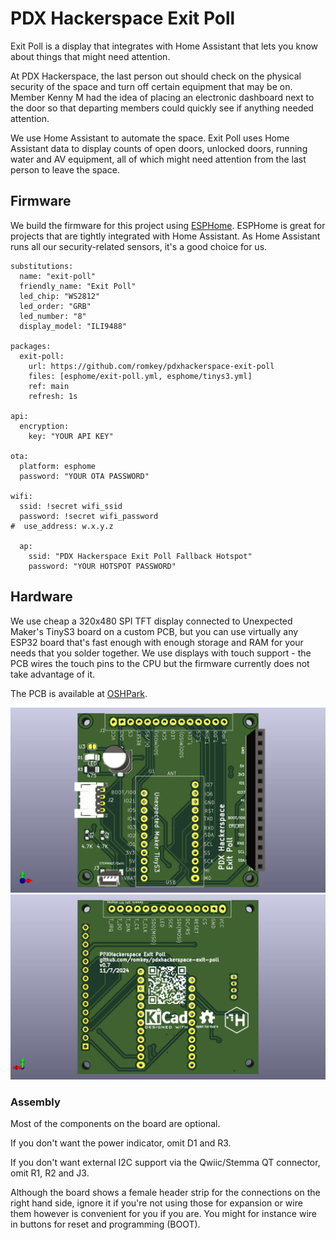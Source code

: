 # PDX Hackerspace Exit Poll

Exit Poll is a display that integrates with Home Assistant that lets you know about things that might need attention.

At PDX Hackerspace, the last person out should check on the physical
security of the space and turn off certain equipment that may be on.
Member Kenny M had the idea of placing an electronic dashboard next to
the door so that departing members could quickly see if anything
needed attention.

We use Home Assistant to automate the space. Exit Poll uses Home
Assistant data to display counts of open doors, unlocked doors,
running water and AV equipment, all of which might need attention from
the last person to leave the space.

## Firmware

We build the firmware for this project using
[ESPHome](https://esphome.io). ESPHome is great for projects that are
tightly integrated with Home Assistant. As Home Assistant runs all our
security-related sensors, it's a good choice for us.

```
substitutions:
  name: "exit-poll"
  friendly_name: "Exit Poll"
  led_chip: "WS2812"
  led_order: "GRB"
  led_number: "8"
  display_model: "ILI9488"

packages:
  exit-poll:
    url: https://github.com/romkey/pdxhackerspace-exit-poll
    files: [esphome/exit-poll.yml, esphome/tinys3.yml]
    ref: main
    refresh: 1s

api:
  encryption:
    key: "YOUR API KEY"

ota:
  platform: esphome
  password: "YOUR OTA PASSWORD"

wifi:
  ssid: !secret wifi_ssid
  password: !secret wifi_password
#  use_address: w.x.y.z

  ap:
    ssid: "PDX Hackerspace Exit Poll Fallback Hotspot"
    password: "YOUR HOTSPOT PASSWORD"
```

## Hardware

We use cheap a 320x480 SPI TFT display connected to Unexpected Maker's
TinyS3 board on a custom PCB, but you can use virtually any ESP32
board that's fast enough with enough storage and RAM for your needs
that you solder together. We use displays with touch support - the PCB
wires the touch pins to the CPU but the firmware currently does not
take advantage of it.

The PCB is available at [OSHPark](https://oshpark.com/shared_projects/85wfS3FQ).

![PCB front](pcb/0.7/front.jpg)![PCB back](pcb/0.7/back.jpg)

### Assembly

Most of the components on the board are optional.

If you don't want the power indicator, omit D1 and R3.

If you don't want external I2C support via the Qwiic/Stemma QT
connector, omit R1, R2 and J3.

Although the board shows a female header strip for the connections on
the right hand side, ignore it if you're not using those for expansion
or wire them however is convenient for you if you are. You might for
instance wire in buttons for reset and programming (BOOT).

